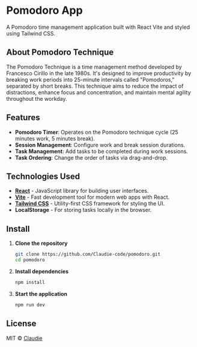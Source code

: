 # Pomodoro App

A Pomodoro time management application built with React Vite and styled using Tailwind CSS.

## About Pomodoro Technique

The Pomodoro Technique is a time management method developed by Francesco Cirillo in the late 1980s.
It's designed to improve productivity by breaking work periods into 25-minute intervals called "Pomodoros," separated by short breaks.
This technique aims to reduce the impact of distractions, enhance focus and concentration, and maintain mental agility throughout the workday.

## Features

- **Pomodoro Timer**: Operates on the Pomodoro technique cycle (25 minutes work, 5 minutes break).
- **Session Management**: Configure work and break session durations.
- **Task Management**: Add tasks to be completed during work sessions.
- **Task Ordering**: Change the order of tasks via drag-and-drop.

## Technologies Used

- **[React](https://fr.react.dev/)** - JavaScript library for building user interfaces.
- **[Vite](https://vitejs.dev/)** - Fast development tool for modern web apps with React.
- **[Tailwind CSS](https://tailwindcss.com/)** - Utility-first CSS framework for styling the UI.
- **LocalStorage** - For storing tasks locally in the browser.

## Install

1. **Clone the repository**

   ```bash
   git clone https://github.com/Claudie-code/pomodoro.git
   cd pomodoro
   ```

2. **Install dependencies**

   ```bash
   npm install
   ```

3. **Start the application**

   ```bash
   npm run dev
   ```

## License

MIT &copy; [Claudie](https://github.com/Claudie-code)
